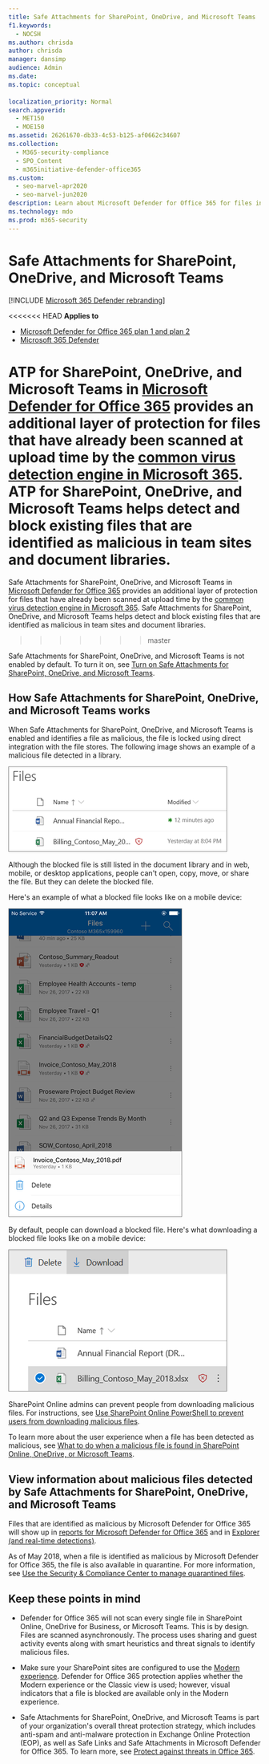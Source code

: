 ```yaml
---
title: Safe Attachments for SharePoint, OneDrive, and Microsoft Teams
f1.keywords: 
  - NOCSH
ms.author: chrisda
author: chrisda
manager: dansimp
audience: Admin
ms.date: 
ms.topic: conceptual

localization_priority: Normal
search.appverid: 
  - MET150
  - MOE150
ms.assetid: 26261670-db33-4c53-b125-af0662c34607
ms.collection: 
  - M365-security-compliance
  - SPO_Content
  - m365initiative-defender-office365
ms.custom: 
  - seo-marvel-apr2020
  - seo-marvel-jun2020
description: Learn about Microsoft Defender for Office 365 for files in SharePoint Online, OneDrive for Business, and Microsoft Teams.
ms.technology: mdo
ms.prod: m365-security
---
```


# Safe Attachments for SharePoint, OneDrive, and Microsoft Teams

[!INCLUDE [Microsoft 365 Defender rebranding](../includes/microsoft-defender-for-office.md)]

<<<<<<< HEAD
**Applies to**
- [Microsoft Defender for Office 365 plan 1 and plan 2](https://go.microsoft.com/fwlink/?linkid=2148715)
- [Microsoft 365 Defender](https://go.microsoft.com/fwlink/?linkid=2118804)

ATP for SharePoint, OneDrive, and Microsoft Teams in [Microsoft Defender for Office 365](office-365-atp.md) provides an additional layer of protection for files that have already been scanned at upload time by the [common virus detection engine in Microsoft 365](virus-detection-in-spo.md). ATP for SharePoint, OneDrive, and Microsoft Teams helps detect and block existing files that are identified as malicious in team sites and document libraries.
=======
Safe Attachments for SharePoint, OneDrive, and Microsoft Teams in [Microsoft Defender for Office 365](office-365-atp.md) provides an additional layer of protection for files that have already been scanned at upload time by the [common virus detection engine in Microsoft 365](virus-detection-in-spo.md). Safe Attachments for SharePoint, OneDrive, and Microsoft Teams helps detect and block existing files that are identified as malicious in team sites and document libraries.
>>>>>>> master

Safe Attachments for SharePoint, OneDrive, and Microsoft Teams is not enabled by default. To turn it on, see [Turn on Safe Attachments for SharePoint, OneDrive, and Microsoft Teams](turn-on-atp-for-spo-odb-and-teams.md).

## How Safe Attachments for SharePoint, OneDrive, and Microsoft Teams works

When Safe Attachments for SharePoint, OneDrive, and Microsoft Teams is enabled and identifies a file as malicious, the file is locked using direct integration with the file stores. The following image shows an example of a malicious file detected in a library.

![Files in OneDrive for Business with one detected as malicious](../../media/2bba71cc-7ad1-4799-8b9d-d56f923db3a7.png)

Although the blocked file is still listed in the document library and in web, mobile, or desktop applications, people can't open, copy, move, or share the file. But they can delete the blocked file.

Here's an example of what a blocked file looks like on a mobile device:

![Deleting a blocked file from OneDrive for Business from the OneDrive mobile app](../../media/cb1c1705-fd0a-45b8-9a26-c22503011d54.png)

By default, people can download a blocked file. Here's what downloading a blocked file looks like on a mobile device:

![Downloading a blocked file in OneDrive for Business](../../media/be288a82-bdd8-4371-93d8-1783db3b61bc.png)

SharePoint Online admins can prevent people from downloading malicious files. For instructions, see [Use SharePoint Online PowerShell to prevent users from downloading malicious files](turn-on-atp-for-spo-odb-and-teams.md#step-2-recommended-use-sharepoint-online-powershell-to-prevent-users-from-downloading-malicious-files).

To learn more about the user experience when a file has been detected as malicious, see [What to do when a malicious file is found in SharePoint Online, OneDrive, or Microsoft Teams](https://support.microsoft.com/office/01e902ad-a903-4e0f-b093-1e1ac0c37ad2).

## View information about malicious files detected by Safe Attachments for SharePoint, OneDrive, and Microsoft Teams

Files that are identified as malicious by Microsoft Defender for Office 365 will show up in [reports for Microsoft Defender for Office 365](view-reports-for-atp.md) and in [Explorer (and real-time detections)](threat-explorer.md).

As of May 2018, when a file is identified as malicious by Microsoft Defender for Office 365, the file is also available in quarantine. For more information, see [Use the Security & Compliance Center to manage quarantined files](manage-quarantined-messages-and-files.md#microsoft-defender-for-office-365-only-use-the-security--compliance-center-to-manage-quarantined-files).

## Keep these points in mind

- Defender for Office 365 will not scan every single file in SharePoint Online, OneDrive for Business, or Microsoft Teams. This is by design. Files are scanned asynchronously. The process uses sharing and guest activity events along with smart heuristics and threat signals to identify malicious files.

- Make sure your SharePoint sites are configured to use the [Modern experience](https://docs.microsoft.com/sharepoint/guide-to-sharepoint-modern-experience). Defender for Office 365 protection applies whether the Modern experience or the Classic view is used; however, visual indicators that a file is blocked are available only in the Modern experience.

- Safe Attachments for SharePoint, OneDrive, and Microsoft Teams is part of your organization's overall threat protection strategy, which includes anti-spam and anti-malware protection in Exchange Online Protection (EOP), as well as Safe Links and Safe Attachments in Microsoft Defender for Office 365. To learn more, see [Protect against threats in Office 365](protect-against-threats.md).
